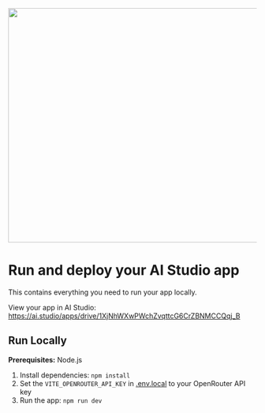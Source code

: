 <div align="center">
<img width="1200" height="475" alt="GHBanner" src="https://github.com/user-attachments/assets/0aa67016-6eaf-458a-adb2-6e31a0763ed6" />
</div>

# Run and deploy your AI Studio app

This contains everything you need to run your app locally.

View your app in AI Studio: https://ai.studio/apps/drive/1XjNhWXwPWchZvqttcG6CrZBNMCCQqj_B

## Run Locally

**Prerequisites:**  Node.js


1. Install dependencies:
   `npm install`
2. Set the `VITE_OPENROUTER_API_KEY` in [.env.local](.env.local) to your OpenRouter API key
3. Run the app:
   `npm run dev`
